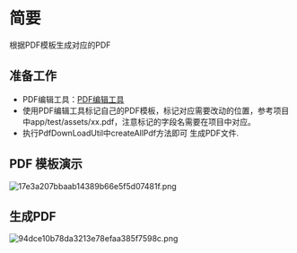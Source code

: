 # 简要
根据PDF模板生成对应的PDF

## 准备工作

* PDF编辑工具：[PDF编辑工具](https://pan.baidu.com/s/1l7jR70dCMOvfW49xNANSdQ)
* 使用PDF编辑工具标记自己的PDF模板，标记对应需要改动的位置，参考项目中app/test/assets/xx.pdf，注意标记的字段名需要在项目中对应。
* 执行PdfDownLoadUtil中createAllPdf方法即可 生成PDF文件.


## PDF 模板演示
![17e3a207bbaab14389b66e5f5d07481f.png](en-resource://database/876:0)

## 生成PDF
![94dce10b78da3213e78efaa385f7598c.png](en-resource://database/878:0)








